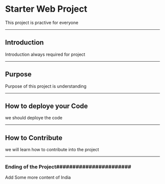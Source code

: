 # Starter Web Project
This project is practive for everyone
******************************************
## Introduction 
Introduction always required for project
******************************************
## Purpose
Purpose of this project is understanding
******************************************
## How to deploye your Code
we should deploye the code
******************************************
## How to Contribute
 we will learn how to contribute into the project
 ******************************************
 
### Ending of the Project#######################


Add Some more content of India